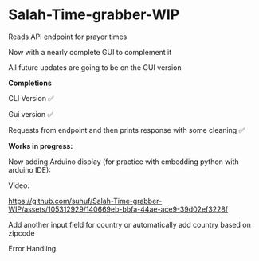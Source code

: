 # Salah-Time-grabber-WIP
Reads API endpoint for prayer times

Now with a nearly complete GUI to complement it

All future updates are going to be on the GUI version


**Completions**

CLI Version ✅

Gui version ✅

Requests from endpoint and then prints response with some cleaning ✅


**Works in progress:**

Now adding Arduino display (for practice with embedding python with arduino IDE):

Video:

https://github.com/suhuf/Salah-Time-grabber-WIP/assets/105312929/140669eb-bbfa-44ae-ace9-39d02ef3228f



Add another input field for country or automatically add country based on zipcode

Error Handling.
